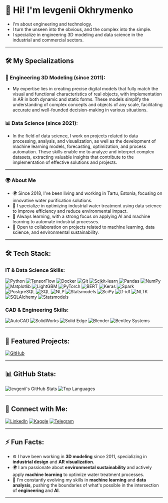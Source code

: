 # 👋 Hi! I'm Ievgenii Okhrymenko
- I'm about engineering and technology.
- I turn the unseen into the obvious, and the complex into the simple.
- I specialize in engineering 3D modeling and data science in the industrial and commercial sectors.

---

## 🛠 My Specializations

### 🎨 Engineering 3D Modeling (since 2011):

- My expertise lies in creating precise digital models that fully match the visual and functional characteristics of real objects, with implementation in AR in both dynamic and static forms. These models simplify the understanding of complex concepts and objects of any scale, facilitating accurate and well-founded decision-making in various situations.

### 📊 Data Science (since 2021):

- In the field of data science, I work on projects related to data processing, analysis, and visualization, as well as the development of machine learning models, forecasting, optimization, and process automation. These skills enable me to analyze and interpret complex datasets, extracting valuable insights that contribute to the implementation of effective solutions and projects.

---

### 🌍 About Me

- 🌍 Since 2018, I’ve been living and working in Tartu, Estonia, focusing on innovative water purification solutions.  
- 🔭 I specialize in optimizing industrial water treatment using data science to improve efficiency and reduce environmental impact.
- 🌱 Always learning, with a strong focus on applying AI and machine learning to automate industrial processes.  
- 👯 Open to collaboration on projects related to machine learning, data science, and environmental sustainability.  

---

## 🛠 Tech Stack:

### IT & Data Science Skills:
![Python](https://img.shields.io/badge/Python-FFD43B?style=for-the-badge&logo=python&logoColor=blue)
![TensorFlow](https://img.shields.io/badge/TensorFlow-FF6F00?style=for-the-badge&logo=tensorflow&logoColor=white)
![Docker](https://img.shields.io/badge/Docker-2496ED?style=for-the-badge&logo=docker&logoColor=white)
![Git](https://img.shields.io/badge/Git-F05032?style=for-the-badge&logo=git&logoColor=white)
![Scikit-learn](https://img.shields.io/badge/Scikit--learn-F7931E?style=for-the-badge&logo=scikit-learn&logoColor=white)
![Pandas](https://img.shields.io/badge/Pandas-150458?style=for-the-badge&logo=pandas&logoColor=white)
![NumPy](https://img.shields.io/badge/NumPy-013243?style=for-the-badge&logo=numpy&logoColor=white)
![Matplotlib](https://img.shields.io/badge/Matplotlib-B4B4B4?style=for-the-badge&logo=matplotlib&logoColor=white)
![LightGBM](https://img.shields.io/badge/LightGBM-02569B?style=for-the-badge&logo=lightgbm&logoColor=white)
![PyTorch](https://img.shields.io/badge/PyTorch-EE4C2C?style=for-the-badge&logo=pytorch&logoColor=white)
![BERT](https://img.shields.io/badge/BERT-F7931E?style=for-the-badge&logo=bert&logoColor=white)
![Keras](https://img.shields.io/badge/Keras-D00000?style=for-the-badge&logo=keras&logoColor=white)
![Spark](https://img.shields.io/badge/Spark-E25A1C?style=for-the-badge&logo=apachespark&logoColor=white)
![PostgreSQL](https://img.shields.io/badge/PostgreSQL-336791?style=for-the-badge&logo=postgresql&logoColor=white)
![SQL](https://img.shields.io/badge/SQL-4479A1?style=for-the-badge&logo=sql&logoColor=white)
![NLP](https://img.shields.io/badge/NLP-5E9DDD?style=for-the-badge&logo=nlp&logoColor=white)
![Statsmodels](https://img.shields.io/badge/Statsmodels-FF6347?style=for-the-badge&logo=statsmodels&logoColor=white)
![SciPy](https://img.shields.io/badge/SciPy-8CAAE6?style=for-the-badge&logo=scipy&logoColor=white)
![tf-idf](https://img.shields.io/badge/tf--idf-FF4500?style=for-the-badge&logo=nlp&logoColor=white)
![NLTK](https://img.shields.io/badge/NLTK-3C4E50?style=for-the-badge&logo=nlp&logoColor=white)
![SQLAlchemy](https://img.shields.io/badge/SQLAlchemy-CC0000?style=for-the-badge&logo=sqlalchemy&logoColor=white)
![Statsmodels](https://img.shields.io/badge/Statsmodels-FF6347?style=for-the-badge&logo=statsmodels&logoColor=white)

### CAD & Engineering Skills:
![AutoCAD](https://img.shields.io/badge/AutoCAD-EE3124?style=for-the-badge&logo=autodesk&logoColor=white)
![SolidWorks](https://img.shields.io/badge/SolidWorks-EF3B25?style=for-the-badge&logo=solidworks&logoColor=white)
![Solid Edge](https://img.shields.io/badge/Solid%20Edge-0074B8?style=for-the-badge&logo=siemens&logoColor=white)
![Blender](https://img.shields.io/badge/Blender-F5792A?style=for-the-badge&logo=blender&logoColor=white)
![Bentley Systems](https://img.shields.io/badge/Bentley-00843E?style=for-the-badge&logo=bentley-systems&logoColor=white)

---

## 🌟 Featured Projects:
[![GitHub](https://img.shields.io/badge/Work%20GitHub-DIOTAPP%20projects-blue?style=for-the-badge&logo=github&logoColor=white&logo-rounded)](https://github.com/diotapp)

---

## 📊 GitHub Stats:

![Ievgenii's GitHub Stats](https://github-readme-stats.vercel.app/api?username=okhko&show_icons=true&theme=radical)
![Top Languages](https://github-readme-stats.vercel.app/api/top-langs/?username=okhko&layout=compact&theme=radical)

---

## 🔗 Connect with Me:

[![LinkedIn](https://img.shields.io/badge/LinkedIn-0077B5?style=for-the-badge&logo=linkedin&logoColor=white&label=IEVGENII%20OKHRYMENKO)](https://www.linkedin.com/in/okhrymenko/)
[![Kaggle](https://img.shields.io/badge/Kaggle-20BEFF?style=for-the-badge&logo=kaggle&logoColor=white&label=IEVGENII%20OKHRYMENKO)](https://www.kaggle.com/ievgeniiokhrymenko)
[![Telegram](https://img.shields.io/badge/Telegram-26A5E4?style=for-the-badge&logo=telegram&logoColor=white&label=IEVGENII%20OKHRYMENKO)](https://t.me/geninoki)


---

## ⚡ Fun Facts:

- ⚙️ I have been working in **3D modeling** since 2011, specializing in **industrial design** and **AR visualization**.
- 🌍 I am passionate about **environmental sustainability** and actively apply **machine learning** to optimize water treatment processes.
- 🎯 I'm constantly evolving my skills in **machine learning** and **data analysis**, pushing the boundaries of what's possible in the intersection of **engineering** and **AI**.

---
